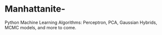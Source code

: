 # Manhattanite-

Python Machine Learning Algorithms: Perceptron, PCA, Gaussian Hybrids, MCMC models, and more to come.
